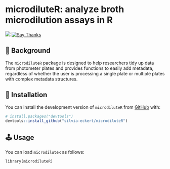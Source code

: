 
<!-- README.md is generated from README.Rmd. Please edit that file -->

# microdiluteR: analyze broth microdilution assays in R

![](https://img.shields.io/badge/R%20CMD%20check-pending-purple.svg)
[![Say Thanks](https://img.shields.io/badge/Thanks-message?label=Say&labelColor=%234b4b4b&color=%23ebfc03&link=https%3A%2F%2Fsaythanks.io%2Fto%2Fsilvia-eckert)](https://saythanks.io/to/silvia-eckert)


## :notebook: Background

The `microdiluteR` package is designed to help researchers tidy up data from photometer plates and provides functions to easily add metadata, regardless of whether the user is processing a single plate or multiple plates with complex metadata structures.

## :floppy_disk: Installation

You can install the development version of `microdiluteR` from [GitHub](https://github.com/) with:

``` r
# install.packages("devtools")
devtools::install_github("silvia-eckert/microdiluteR")
```

## :joystick: Usage

You can load `microdiluteR` as follows:

```{r example}
library(microdiluteR)
```
